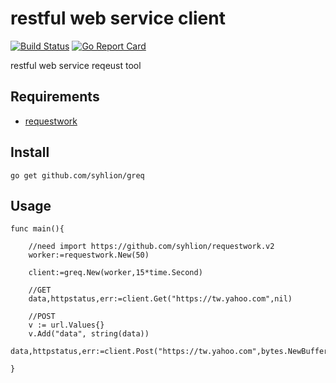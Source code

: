 # restful web service client

[![Build Status](https://travis-ci.org/syhlion/greq.svg?branch=master)](https://travis-ci.org/syhlion/greq)
[![Go Report Card](https://goreportcard.com/badge/github.com/syhlion/greq)](https://goreportcard.com/report/github.com/syhlion/greq)

restful web service reqeust tool

## Requirements

* [requestwork](https://github.com/syhlion/requestwork.v2)


## Install

`go get github.com/syhlion/greq`


## Usage

```
func main(){

    //need import https://github.com/syhlion/requestwork.v2
    worker:=requestwork.New(50)

    client:=greq.New(worker,15*time.Second)

    //GET
    data,httpstatus,err:=client.Get("https://tw.yahoo.com",nil)

    //POST
    v := url.Values{}
    v.Add("data", string(data))
    data,httpstatus,err:=client.Post("https://tw.yahoo.com",bytes.NewBufferString(v.Encode()))

}
```
